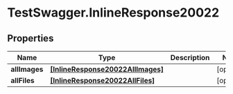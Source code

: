 # TestSwagger.InlineResponse20022

## Properties

Name | Type | Description | Notes
------------ | ------------- | ------------- | -------------
**allImages** | [**[InlineResponse20022AllImages]**](InlineResponse20022AllImages.md) |  | [optional] 
**allFiles** | [**[InlineResponse20022AllFiles]**](InlineResponse20022AllFiles.md) |  | [optional] 


